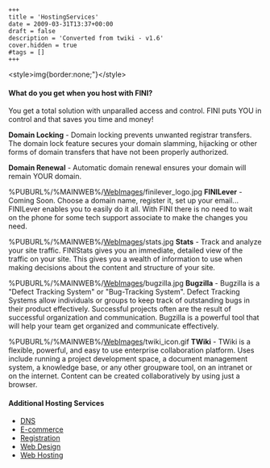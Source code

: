     +++
    title = 'HostingServices'
    date = 2009-03-31T13:37+00:00
    draft = false
    description = 'Converted from twiki - v1.6'
    cover.hidden = true
    #tags = []
    +++

\<style\>img{border:none;"}\</style\>

#### What do you get when you host with FINI?

You get a total solution with unparalled access and control. FINI puts
YOU in control and that saves you time and money!

**Domain Locking** - Domain locking prevents unwanted registrar
transfers. The domain lock feature secures your domain slamming,
hijacking or other forms of domain transfers that have not been properly
authorized.

**Domain Renewal** - Automatic domain renewal ensures your domain will
remain YOUR domain.

%PUBURL%/%MAINWEB%/[WebImages](WebImages "wikilink")/finilever_logo.jpg
**FINILever** - Coming Soon. Choose a domain name, register it, set up
your email... FINILever enables you to easily do it all. With FINI there
is no need to wait on the phone for some tech support associate to make
the changes you need.

%PUBURL%/%MAINWEB%/[WebImages](WebImages "wikilink")/stats.jpg
**Stats** - Track and analyze your site traffic. FINIStats gives you an
immediate, detailed view of the traffic on your site. This gives you a
wealth of information to use when making decisions about the content and
structure of your site.

%PUBURL%/%MAINWEB%/[WebImages](WebImages "wikilink")/bugzilla.jpg
**Bugzilla** - Bugzilla is a "Defect Tracking System" or "Bug-Tracking
System". Defect Tracking Systems allow individuals or groups to keep
track of outstanding bugs in their product effectively. Successful
projects often are the result of successful organization and
communication. Bugzilla is a powerful tool that will help your team get
organized and communicate effectively.

%PUBURL%/%MAINWEB%/[WebImages](WebImages "wikilink")/twiki_icon.gif
**TWiki** - TWiki is a flexible, powerful, and easy to use enterprise
collaboration platform. Uses include running a project development
space, a document management system, a knowledge base, or any other
groupware tool, on an intranet or on the internet. Content can be
created collaboratively by using just a browser.

#### Additional Hosting Services

- [DNS](FiniDNS)
- [E-commerce](FiniCommerce)
- [Registration](RegistrationService)
- [Web Design](WebDesign)
- [Web Hosting](WebHosting)
